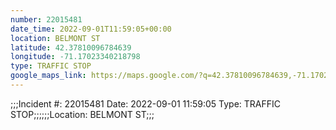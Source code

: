 ```yaml
---
number: 22015481
date_time: 2022-09-01T11:59:05+00:00
location: BELMONT ST
latitude: 42.37810096784639
longitude: -71.17023340218798
type: TRAFFIC STOP
google_maps_link: https://maps.google.com/?q=42.37810096784639,-71.17023340218798
---
```


;;;Incident #: 22015481  Date: 2022-09-01 11:59:05   Type: TRAFFIC STOP;;;;;;Location: BELMONT ST;;;
